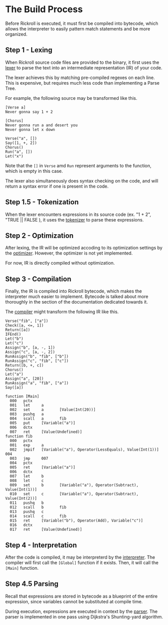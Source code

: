 # The Build Process

Before Rickroll is executed, it must first be compiled into bytecode, which allows the interpreter to easily pattern match statements and be more organized.

## Step 1 - Lexing

When Rickroll source code files are provided to the binary, it first uses the [lexer](../../src/lexer.rs) to parse the text into an intermediate representation (IR) of your code. 

The lexer achieves this by matching pre-compiled regexes on each line. This is expensive, but requires much less code than implementing a Parse Tree.

For example, the following source may be transformed like this.

```
[Verse a]
Never gonna say 1 + 2

[Chorus]
Never gonna run a and desert you
Never gonna let x down
```

```
Verse("a", [])
Say([1, +, 2])
Chorus()
Run("a", [])
Let("x")
```

Note that the ```[]``` in ```Verse``` amd ```Run``` represent arguments to the function, which is empty in this case.

The lexer also simultaneously does syntax checking on the code, and will return a syntax error if one is present in the code.

## Step 1.5 - Tokenization

When the lexer encounters expressions in its source code (ex. "1 + 2", "TRUE || FALSE
), it uses the [tokenizer](../../src/tokenizer.rs) to parse these expressions.

## Step 2 - Optimization

After lexing, the IR will be optimized accoding to its optimization settings by the [optimizer](../../src/optimizer.rs). However, the optimizer is not yet implemented.

For now, IR is directly compiled without optimization.

## Step 3 - Compilation

Finally, the IR is compiled into Rickroll bytecode, which makes the interpreter much easier to implement. Bytecode is talked about more thoroughly in the section of the documentation dedicated towards it. 

The [compiler](../../src/compiler.rs) might transform the following IR like this.

```
Verse("fib", ["a"])
Check([a, <=, 1])
Return([a])
IFEnd()
Let("b")
Let("c")
Assign("b", [a, -, 1])
Assign("c", [a, -, 2])
RunAssign("b", "fib", ["b"])
RunAssign("c", "fib", ["c"])
Return([b, +, c])
Chorus()
Let("a")
Assign("a", [20])
RunAssign("a", "fib", ["a"])
Say([a])
```

```
function [Main]
  000   pctx
  001   let     a
  002   set     a       [Value(Int(20))]
  003   pushq   a
  004   scall   a       fib
  005   put     [Variable("a")]
  006   dctx
  007   ret     [Value(Undefined)]
function fib
  000   pctx
  001   exp     a
  002   jmpif   [Variable("a"), Operator(LessEquals), Value(Int(1))]    004
  003   jmp     007
  004   pctx
  005   ret     [Variable("a")]
  006   dctx
  007   let     b
  008   let     c
  009   set     b       [Variable("a"), Operator(Subtract), Value(Int(1))]
  010   set     c       [Variable("a"), Operator(Subtract), Value(Int(2))]
  011   pushq   b
  012   scall   b       fib
  013   pushq   c
  014   scall   c       fib
  015   ret     [Variable("b"), Operator(Add), Variable("c")]
  016   dctx
  017   ret     [Value(Undefined)]
```

## Step 4 - Interpretation

After the code is compiled, it may be interpreterd by the [interpreter](../../src/interpreter.rs). The compiler will first call the ```[Global]``` function if it exists. Then, it will call the ```[Main]``` function.

## Step 4.5 Parsing

Recall that expressions are stored in bytecode as a blueprint of the entire expression, since variables cannot be substituted at compile time.

During execution, expressions are executed in context by the [parser](../../src/parser.rs). The parser is implemented in one pass using Dijkstra's Shunting-yard algorithm.
